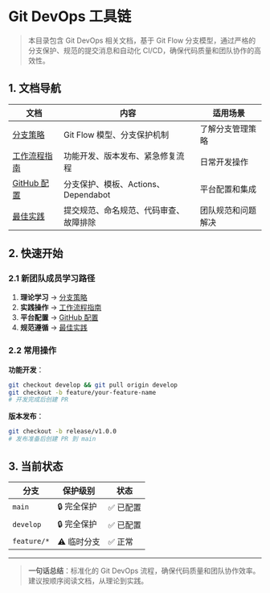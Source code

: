 # Git DevOps 工具链

> 本目录包含 Git DevOps 相关文档，基于 Git Flow 分支模型，通过严格的分支保护、规范的提交消息和自动化 CI/CD，确保代码质量和团队协作的高效性。

## 1. 文档导航

| 文档                                    | 内容                                   | 适用场景           |
| --------------------------------------- | -------------------------------------- | ------------------ |
| [分支策略](./001-branch-strategy.md)    | Git Flow 模型、分支保护机制            | 了解分支管理策略   |
| [工作流程指南](./002-workflow-guide.md) | 功能开发、版本发布、紧急修复流程       | 日常开发操作       |
| [GitHub 配置](./003-github-config.md)   | 分支保护、模板、Actions、Dependabot    | 平台配置和集成     |
| [最佳实践](./004-best-practices.md)     | 提交规范、命名规范、代码审查、故障排除 | 团队规范和问题解决 |

## 2. 快速开始

### 2.1 新团队成员学习路径

1. **理论学习** → [分支策略](./001-branch-strategy.md)
2. **实践操作** → [工作流程指南](./002-workflow-guide.md)
3. **平台配置** → [GitHub 配置](./003-github-config.md)
4. **规范遵循** → [最佳实践](./004-best-practices.md)

### 2.2 常用操作

**功能开发**：

```bash
git checkout develop && git pull origin develop
git checkout -b feature/your-feature-name
# 开发完成后创建 PR
```

**版本发布**：

```bash
git checkout -b release/v1.0.0
# 发布准备后创建 PR 到 main
```

## 3. 当前状态

| 分支        | 保护级别    | 状态      |
| ----------- | ----------- | --------- |
| `main`      | 🔒 完全保护 | ✅ 已配置 |
| `develop`   | 🔒 完全保护 | ✅ 已配置 |
| `feature/*` | ⚠️ 临时分支 | ✅ 正常   |

---

> **一句话总结**：标准化的 Git DevOps 流程，确保代码质量和团队协作效率。建议按顺序阅读文档，从理论到实践。
